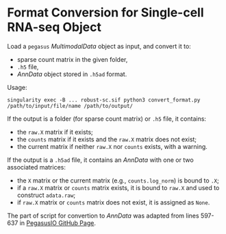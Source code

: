 # Format Conversion for Single-cell RNA-seq Object

Load a `pegasus` *MultimodalData* object as input, and convert it to:
- sparse count matrix in the given folder,
- `.h5` file, 
- *AnnData* object stored in `.h5ad` format.

Usage:
```
singularity exec -B ... robust-sc.sif python3 convert_format.py /path/to/input/file/name /path/to/output/
```

If the output is a folder (for sparse count matrix) or `.h5` file, it contains:
- the `raw.X` matrix if it exists;
- the `counts` matrix if it exists and the `raw.X` matrix does not exist;
- the current matrix if neither `raw.X` nor `counts` exists, with a warning.

If the output is a `.h5ad` file, it contains an *AnnData* with one or two associated matrices:
- the `X` matrix or the current matrix (e.g., `counts.log_norm`) is bound to `.X`;
- if a `raw.X` matrix or `counts` matrix exists, it is bound to `raw.X` and used to construct `adata.raw`;
- if `raw.X` matrix or `counts` matrix does not exist, it is assigned as `None`.

The part of script for convertion to *AnnData* was adapted from lines 597-637 in [PegasusIO GitHub Page](https://github.com/lilab-bcb/pegasusio/blob/master/pegasusio/unimodal_data.py).
